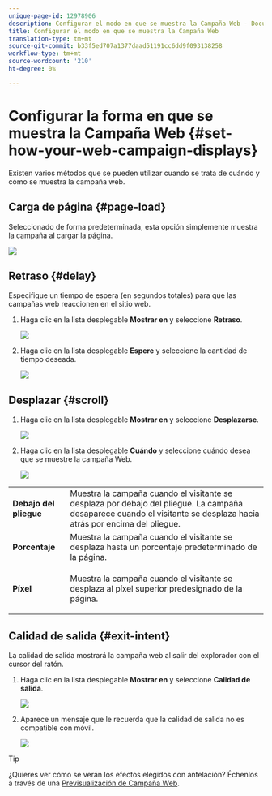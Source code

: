 ```yaml
---
unique-page-id: 12978906
description: Configurar el modo en que se muestra la Campaña Web - Documentos de marketing - Documentación del producto
title: Configurar el modo en que se muestra la Campaña Web
translation-type: tm+mt
source-git-commit: b33f5ed707a1377daad51191cc6dd9f093138258
workflow-type: tm+mt
source-wordcount: '210'
ht-degree: 0%

---
```



# Configurar la forma en que se muestra la Campaña Web {#set-how-your-web-campaign-displays}

Existen varios métodos que se pueden utilizar cuando se trata de cuándo y cómo se muestra la campaña web.

## Carga de página {#page-load}

Seleccionado de forma predeterminada, esta opción simplemente muestra la campaña al cargar la página.

![](assets/pl1.png)

## Retraso {#delay}

Especifique un tiempo de espera (en segundos totales) para que las campañas web reaccionen en el sitio web.

1. Haga clic en la lista desplegable **Mostrar en** y seleccione **Retraso**.

   ![](assets/d1.png)

1. Haga clic en la lista desplegable **Espere** y seleccione la cantidad de tiempo deseada.

   ![](assets/d2.png)

## Desplazar {#scroll}

1. Haga clic en la lista desplegable **Mostrar en** y seleccione **Desplazarse**.

   ![](assets/s1.png)

1. Haga clic en la lista desplegable **Cuándo** y seleccione cuándo desea que se muestre la campaña Web.

   ![](assets/s2.png)

<table> 
 <tbody> 
  <tr> 
   <td><strong>Debajo del pliegue</strong></td> 
   <td>Muestra la campaña cuando el visitante se desplaza por debajo del pliegue. La campaña desaparece cuando el visitante se desplaza hacia atrás por encima del pliegue.</td> 
  </tr> 
  <tr> 
   <td><strong>Porcentaje</strong></td> 
   <td>Muestra la campaña cuando el visitante se desplaza hasta un porcentaje predeterminado de la página.</td> 
  </tr> 
  <tr> 
   <td><strong>Píxel</strong></td> 
   <td><p>Muestra la campaña cuando el visitante se desplaza al píxel superior predesignado de la página.</p></td> 
  </tr> 
 </tbody> 
</table>

## Calidad de salida {#exit-intent}

La calidad de salida mostrará la campaña web al salir del explorador con el cursor del ratón.

1. Haga clic en la lista desplegable **Mostrar en** y seleccione **Calidad de salida**.

   ![](assets/ei1.png)

1. Aparece un mensaje que le recuerda que la calidad de salida no es compatible con móvil.

   ![](assets/ei2.png)

>[!TIP]
>
>¿Quieres ver cómo se verán los efectos elegidos con antelación? Échenlos a través de una [Previsualización de Campaña Web](/help/marketo/product-docs/web-personalization/working-with-web-campaigns/preview-and-test-a-web-campaign.md).

